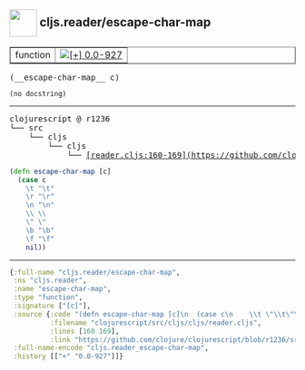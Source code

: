 ## <img width="48px" valign="middle" src="http://i.imgur.com/Hi20huC.png"> cljs.reader/escape-char-map

 <table border="1">
<tr>
<td>function</td>
<td><a href="https://github.com/cljsinfo/api-refs/tree/0.0-927"><img valign="middle" alt="[+] 0.0-927" src="https://img.shields.io/badge/+-0.0--927-lightgrey.svg"></a> </td>
</tr>
</table>

 <samp>
(__escape-char-map__ c)<br>
</samp>

```
(no docstring)
```

---

 <pre>
clojurescript @ r1236
└── src
    └── cljs
        └── cljs
            └── <ins>[reader.cljs:160-169](https://github.com/clojure/clojurescript/blob/r1236/src/cljs/cljs/reader.cljs#L160-L169)</ins>
</pre>

```clj
(defn escape-char-map [c]
  (case c
    \t "\t"
    \r "\r"
    \n "\n"
    \\ \\
    \" \"
    \b "\b"
    \f "\f"
    nil))
```


---

```clj
{:full-name "cljs.reader/escape-char-map",
 :ns "cljs.reader",
 :name "escape-char-map",
 :type "function",
 :signature ["[c]"],
 :source {:code "(defn escape-char-map [c]\n  (case c\n    \\t \"\\t\"\n    \\r \"\\r\"\n    \\n \"\\n\"\n    \\\\ \\\\\n    \\\" \\\"\n    \\b \"\\b\"\n    \\f \"\\f\"\n    nil))",
          :filename "clojurescript/src/cljs/cljs/reader.cljs",
          :lines [160 169],
          :link "https://github.com/clojure/clojurescript/blob/r1236/src/cljs/cljs/reader.cljs#L160-L169"},
 :full-name-encode "cljs.reader_escape-char-map",
 :history [["+" "0.0-927"]]}

```
